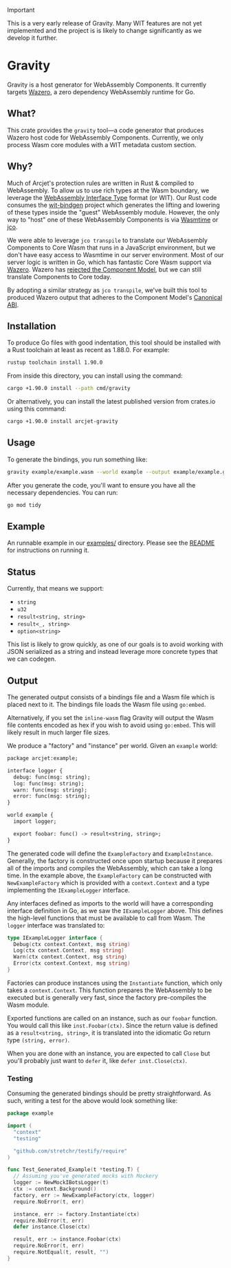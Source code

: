 > [!IMPORTANT]
> This is a very early release of Gravity. Many WIT features are not yet implemented
> and the project is is likely to change significantly as we develop it further.

# Gravity

Gravity is a host generator for WebAssembly Components. It currently targets
[Wazero][wazero], a zero dependency WebAssembly runtime for Go.

## What?

This crate provides the `gravity` tool—a code generator that produces Wazero
host code for WebAssembly Components. Currently, we only process Wasm core
modules with a WIT metadata custom section.

## Why?

Much of Arcjet's protection rules are written in Rust & compiled to WebAssembly.
To allow us to use rich types at the Wasm boundary, we leverage the [WebAssembly
Interface Type][wit] format (or WIT). Our Rust code consumes the
[wit-bindgen][wit-bindgen] project which generates the lifting and lowering of
these types inside the "guest" WebAssembly module. However, the only way to
"host" one of these WebAssembly Components is via [Wasmtime][wasmtime] or
[jco][jco].

We were able to leverage `jco transpile` to translate our WebAssembly Components
to Core Wasm that runs in a JavaScript environment, but we don't have easy
access to Wasmtime in our server environment. Most of our server logic is
written in Go, which has fantastic Core Wasm support via [Wazero][wazero].
Wazero has [rejected the Component Model][wazero-component-model], but we can
still translate Components to Core today.

By adopting a similar strategy as `jco transpile`, we've built this tool to
produced Wazero output that adheres to the Component Model's [Canonical
ABI][canonical-abi].

## Installation

To produce Go files with good indentation, this tool should be installed with a
Rust toolchain at least as recent as 1.88.0. For example:

```bash
rustup toolchain install 1.90.0
```

From inside this directory, you can install using the command:

```bash
cargo +1.90.0 install --path cmd/gravity
```

Or alternatively, you can install the latest published version from crates.io
using this command:

```bash
cargo +1.90.0 install arcjet-gravity
```

## Usage

To generate the bindings, you run something like:

```bash
gravity example/example.wasm --world example --output example/example.go
```

After you generate the code, you'll want to ensure you have all the necessary
dependencies. You can run:

```bash
go mod tidy
```

## Example

An runnable example in our [examples/](./examples/) directory. Please see the
[README](./examples/README.md) for instructions on running it.

## Status


Currently, that means we support:

- `string`
- `u32`
- `result<string, string>`
- `result<_, string>`
- `option<string>`

This list is likely to grow quickly, as one of our goals is to avoid working
with JSON serialized as a string and instead leverage more concrete types that
we can codegen.

## Output

The generated output consists of a bindings file and a Wasm file which
is placed next to it. The bindings file loads the Wasm file using `go:embed`.

Alternatively, if you set the `inline-wasm` flag Gravity will output the Wasm
file contents encoded as hex if you wish to avoid using `go:embed`. This will likely
result in much larger file sizes.

We produce a "factory" and "instance" per world. Given an `example` world:

```txt
package arcjet:example;

interface logger {
  debug: func(msg: string);
  log: func(msg: string);
  warn: func(msg: string);
  error: func(msg: string);
}

world example {
  import logger;

  export foobar: func() -> result<string, string>;
}
```

The generated code will define the `ExampleFactory` and `ExampleInstance`. Generally,
the factory is constructed once upon startup because it prepares all of the
imports and compiles the WebAssembly, which can take a long time. In the example
above, the `ExampleFactory` can be constructed with `NewExampleFactory` which is
provided with a `context.Context` and a type implementing the `IExampleLogger`
interface.

Any interfaces defined as imports to the world will have a corresponding
interface definition in Go, as we saw the `IExampleLogger` above. This defines the
high-level functions that must be available to call from Wasm. The `logger`
interface was translated to:

```go
type IExampleLogger interface {
  Debug(ctx context.Context, msg string)
  Log(ctx context.Context, msg string)
  Warn(ctx context.Context, msg string)
  Error(ctx context.Context, msg string)
}
```

Factories can produce instances using the `Instantiate` function, which only
takes a `context.Context`. This function prepares the WebAssembly to be executed
but is generally very fast, since the factory pre-compiles the Wasm module.

Exported functions are called on an instance, such as our `foobar` function. You
would call this like
`inst.Foobar(ctx)`. Since
the return value is defined as a `result<string, string>`, it is translated into
the idiomatic Go return type `(string, error)`.

When you are done with an instance, you are expected to call `Close` but you'll
probably just want to `defer` it, like `defer inst.Close(ctx)`.

### Testing

Consuming the generated bindings should be pretty straightforward. As such,
writing a test for the above would look something like:

```go
package example

import (
  "context"
  "testing"

  "github.com/stretchr/testify/require"
)

func Test_Generated_Example(t *testing.T) {
  // Assuming you've generated mocks with Mockery
  logger := NewMockIBotsLogger(t)
  ctx := context.Background()
  factory, err := NewExampleFactory(ctx, logger)
  require.NoError(t, err)

  instance, err := factory.Instantiate(ctx)
  require.NoError(t, err)
  defer instance.Close(ctx)

  result, err := instance.Foobar(ctx)
  require.NoError(t, err)
  require.NotEqual(t, result, "")
}
```

[wit]: https://github.com/WebAssembly/component-model/blob/a74225c12c152df59f745cfc0fbde79b5310ccd9/design/mvp/WIT.md
[wit-bindgen]: https://github.com/bytecodealliance/wit-bindgen
[wasmtime]: https://wasmtime.dev/
[jco]: https://github.com/bytecodealliance/jco
[wazero]: https://github.com/tetratelabs/wazero
[canonical-abi]: https://github.com/WebAssembly/component-model/blob/a74225c12c152df59f745cfc0fbde79b5310ccd9/design/mvp/CanonicalABI.md
[wazero-component-model]: https://github.com/tetratelabs/wazero/issues/2200

